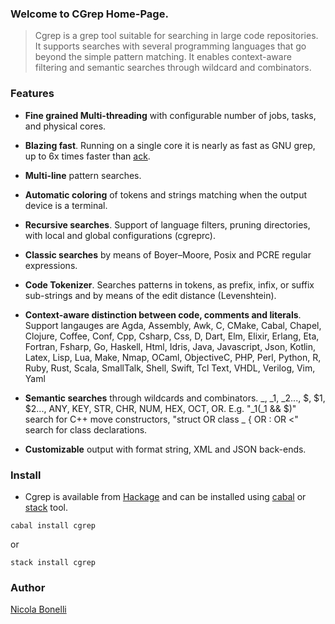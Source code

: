 ### Welcome to CGrep Home-Page.

> Cgrep is a grep tool suitable for searching in large code repositories. It supports searches with several programming languages that go beyond the simple pattern matching. It enables context-aware filtering and semantic searches through wildcard and combinators.

### Features

* **Fine grained Multi-threading** with configurable number of jobs, tasks, and physical cores.

* **Blazing fast**. Running on a single core it is nearly as fast as GNU grep, up to 6x times faster than [ack](http://beyondgrep.com/).

* **Multi-line** pattern searches.

* **Automatic coloring** of tokens and strings matching when the output device is a terminal.

* **Recursive searches**. Support of language filters, pruning directories, with local and global configurations (cgreprc).

* **Classic searches** by means of Boyer–Moore, Posix and PCRE regular expressions.

* **Code Tokenizer**. Searches patterns in tokens, as prefix, infix, or suffix sub-strings and by means of the edit distance (Levenshtein).

* **Context-aware distinction between code, comments and literals**. Support langauges are Agda, Assembly, Awk, C, CMake, Cabal, Chapel, Clojure, Coffee, Conf, Cpp, Csharp, Css, D, Dart, Elm, Elixir, Erlang, Eta, Fortran, Fsharp, Go, Haskell, Html, Idris, Java, Javascript, Json, Kotlin, Latex, Lisp, Lua, Make, Nmap, OCaml, ObjectiveC, PHP, Perl, Python, R, Ruby, Rust, Scala, SmallTalk, Shell, Swift, Tcl Text, VHDL, Verilog, Vim, Yaml 

* **Semantic searches** through wildcards and combinators. _, _1, _2..., $, $1, $2..., ANY, KEY, STR, CHR, NUM, HEX, OCT, OR. E.g. "_1(_1 && $)" search for C++ move constructors, "struct OR class _ { OR : OR <" search for class declarations.

* **Customizable** output with format string, XML and JSON back-ends.

### Install

* Cgrep is available from [Hackage](http://hackage.haskell.org/package/cgrep) and can be installed using [cabal](https://www.haskell.org/cabal/) or [stack](https://www.stackage.org/) tool.

`cabal install cgrep`

or

`stack install cgrep`

### Author

[Nicola Bonelli](https://twitter.com/nicolabonelli)

